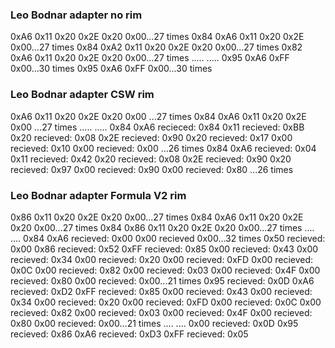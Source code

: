### Leo Bodnar adapter no rim

0xA6
0x11
0x20
0x2E
0x20
0x00...27 times
0x84
0xA6
0x11
0x20
0x2E
0x00...27 times
0x84
0xA2
0x11
0x20
0x2E
0x20
0x00...27 times
0x82
0xA6
0x11
0x20
0x2E
0x20
0x00...27 times
.....
.....
0x95
0xA6
0xFF
0x00...30 times
0x95
0xA6
0xFF
0x00...30 times


### Leo Bodnar adapter CSW rim
0xA6
0x11
0x20
0x2E
0x20
0x00 ...27 times
0x84
0xA6
0x11
0x20
0x2E
0x00 ...27 times
.....
.....
0x84
0xA6 recieced: 0x84
0x11 recieved: 0xBB
0x20 recieved: 0x08
0x2E recieved: 0x90
0x20 recieved: 0x17
0x00 recieved: 0x10
0x00 recieved: 0x00 ...26 times
0x84
0xA6 recieved: 0x04
0x11 recieved: 0x42
0x20 recieved: 0x08
0x2E recieved: 0x90
0x20 recieved: 0x97
0x00 recieved: 0x90
0x00 recieved: 0x80 ...26 times


### Leo Bodnar adapter Formula V2 rim
0x86
0x11
0x20
0x2E
0x20
0x00...27 times
0x84
0xA6
0x11
0x20
0x2E
0x20
0x00...27 times
0x84
0x86
0x11
0x20
0x2E
0x20
0x00...27 times
....
....
0x84
0xA6 recieved: 0x00
0x00 recieved 0x00...32 times
0x50 recieved: 0x00
0x86 recieved: 0x52
0xFF recieved: 0x85
0x00 recieved: 0x43
0x00 recieved: 0x34
0x00 recieved: 0x20
0x00 recieved: 0xFD
0x00 recieved: 0x0C
0x00 recieved: 0x82
0x00 recieved: 0x03
0x00 recieved: 0x4F
0x00 recieved: 0x80
0x00 recieved: 0x00...21 times
0x95 recieved: 0x0D
0xA6 recieved: 0xD2
0xFF recieved: 0x85
0x00 recieved: 0x43
0x00 recieved: 0x34
0x00 recieved: 0x20
0x00 recieved: 0xFD
0x00 recieved: 0x0C
0x00 recieved: 0x82
0x00 recieved: 0x03
0x00 recieved: 0x4F
0x00 recieved: 0x80
0x00 recieved: 0x00...21 times
....
....
0x00 recieved: 0x0D
0x95 recieved: 0x86
0xA6 recieved: 0xD3
0xFF recieved: 0x05

